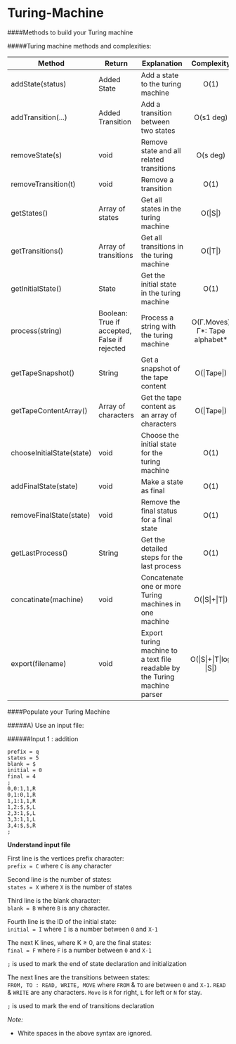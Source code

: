 Turing-Machine
==============

####Methods to build your Turing machine<br>

#####Turing machine methods and complexities:

| Method        | Return | Explanation | Complexity  |
| ------------- | ------ |------------ | :----------:|
| addState(status) | Added State | Add a state to the turing machine | O(1) |
| addTransition(...) | Added Transition | Add a transition between two states | O(s1 deg) |
| removeState(s) | void | Remove state and all related transitions | O(s deg) |
| removeTransition(t) | void | Remove a transition | O(1) |
| getStates() | Array of states | Get all states in the turing machine | O(\|S\|) |
| getTransitions() | Array of transitions | Get all transitions in the turing machine | O(\|T\|) |
| getInitialState() | State | Get the initial state in the turing machine | O(1) |
| process(string) | Boolean: True if accepted, False if rejected | Process a string with the turing machine | O(Γ.Moves) <br>Γ*: Tape alphabet* |
| getTapeSnapshot() | String | Get a snapshot of the tape content | O(\|Tape\|) |
| getTapeContentArray() | Array of characters | Get the tape content as an array of characters | O(\|Tape\|) |
| chooseInitialState(state) | void | Choose the initial state for the turing machine | O(1) |
| addFinalState(state) | void | Make a state as final | O(1) |
| removeFinalState(state) | void | Remove the final status for a final state | O(1) |
| getLastProcess() | String | Get the detailed steps for the last process | O(1) |
| concatinate(machine) | void | Concatenate one or more Turing machines in one machine | O(\|S\|+\|T\|) |
| export(filename) | void | Export turing machine to a text file readable by the Turing machine parser | O(\|S\|+\|T\|log \|S\|) |

####Populate your Turing Machine

#####A) Use an input file:

######Input 1 : addition

    prefix = q
    states = 5
    blank = $
    initial = 0
    final = 4
    ;
    0,0:1,1,R
    0,1:0,1,R
    1,1:1,1,R
    1,2:$,$,L
    2,3:1,$,L
    3,3:1,1,L
    3,4:$,$,R
    ;

**Understand input file**

First line is the vertices prefix character:<br>
`prefix = C` where `C` is any character 

Second line is the number of states:<br>
`states = X` where `X` is the number of states

Third line is the blank character:<br>
`blank = B` where `B` is any character.

Fourth line is the ID of the initial state:<br>
`initial = I` where `I` is a number between `0` and `X-1`

The next K lines, where K ≥ 0, are the final states:<br>
`final = F` where `F` is a number between `0` and `X-1`

`;` is used to mark the end of state declaration and initialization <br>

The next lines are the transitions between states:<br>
`FROM, TO : READ, WRITE, MOVE` where `FROM` & `TO` are between `0` and `X-1`. `READ` & `WRITE` are any characters. `Move` is `R` for right, `L` for left or `N` for stay.<br>

`;` is used to mark the end of transitions declaration

*Note:* 
- White spaces in the above syntax are ignored.
